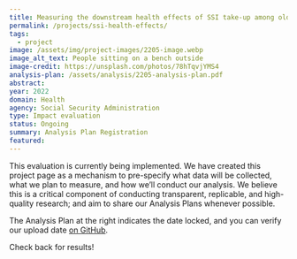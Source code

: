 ```yaml
---
title: Measuring the downstream health effects of SSI take-up among older adults
permalink: /projects/ssi-health-effects/
tags: 
  - project
image: /assets/img/project-images/2205-image.webp
image_alt_text: People sitting on a bench outside
image-credit: https://unsplash.com/photos/78hTqvjYMS4
analysis-plan: /assets/analysis/2205-analysis-plan.pdf
abstract: 
year: 2022  
domain: Health
agency: Social Security Administration
type: Impact evaluation
status: Ongoing
summary: Analysis Plan Registration
featured: 
---
```

This evaluation is currently being implemented. We have created this project page as a mechanism to pre-specify what data will be collected, what we plan to measure, and how we’ll conduct our analysis. We believe this is a critical component of conducting transparent, replicable, and high-quality research; and aim to share our Analysis Plans whenever possible.

The Analysis Plan at the right indicates the date locked, and you can verify our upload date <a class="usa-link usa-link--external" href="https://github.com/gsa-oes/office-of-evaluation-sciences/commits/master/assets/analysis/2205-analysis-plan.pdf">on GitHub</a>. 

Check back for results!
